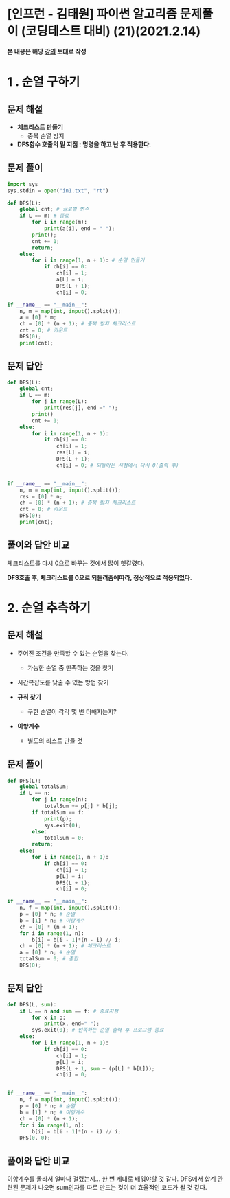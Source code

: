 # [인프런 - 김태원] 파이썬 알고리즘 문제풀이 (코딩테스트 대비) (21)(2021.2.14)



**본 내용은 해당 [강의](https://www.inflearn.com/course/파이썬-알고리즘-문제풀이-코딩테스트/dashboard) 토대로 작성**



# 1 . 순열 구하기

## 문제 해설

* **체크리스트 만들기**
  * 중복 순열 방지
* **DFS함수 호출의 밑 지점 : 명령을 하고 난 후 적용한다.**



## 문제 풀이

```python
import sys
sys.stdin = open("in1.txt", "rt")

def DFS(L):
    global cnt; # 글로벌 변수
    if L == m: # 종료
        for i in range(m):
            print(a[i], end = " ");
        print();
        cnt += 1;
        return;
    else:
        for i in range(1, n + 1): # 순열 만들기
            if ch[i] == 0:
                ch[i] = 1;
                a[L] = i; 
                DFS(L + 1);
                ch[i] = 0;

if __name__ == "__main__":
    n, m = map(int, input().split());
    a = [0] * m;
    ch = [0] * (n + 1); # 중복 방지 체크리스트
    cnt = 0; # 카운트
    DFS(0);
    print(cnt);
```



## 문제 답안

```python
def DFS(L):
    global cnt;
    if L == m:
        for j in range(L):
            print(res[j], end =" ");
        print()
        cnt += 1;
    else:
        for i in range(1, n + 1):
            if ch[i] == 0:
                ch[i] = 1;
                res[L] = i;
                DFS(L + 1);
                ch[i] = 0; # 되돌아온 시점에서 다시 0(출력 후)


if __name__ == "__main__":
    n, m = map(int, input().split());
    res = [0] * n;
    ch = [0] * (n + 1); # 중복 방지 체크리스트
    cnt = 0; # 카운트
    DFS(0);
    print(cnt);
```



## 풀이와 답안 비교

체크리스트를 다시 0으로 바꾸는 것에서 많이 헷갈렸다.

**DFS호출 후, 체크리스트를 0으로 되돌려줌에따라, 정상적으로 적용되었다.**



# 2.  순열 추측하기

## 문제 해설

* 주어진 조건을 만족할 수 있는 순열을 찾는다.

  * 가능한 순열 중 만족하는 것을 찾기

* 시간복잡도를 낮출 수 있는 방법 찾기

* **규칙 찾기**

  * 구한 순열이 각각 몇 번 더해지는지?

* **이항계수**

  * 별도의 리스트 만들 것

  

## 문제 풀이

```python
def DFS(L):
    global totalSum;
    if L == n:
        for j in range(n):
            totalSum += p[j] * b[j];
        if totalSum == f:
            print(p);
            sys.exit(0);
        else:
            totalSum = 0;
        return;
    else:
        for i in range(1, n + 1):
            if ch[i] == 0:
                ch[i] = 1;
                p[L] = i;
                DFS(L + 1);
                ch[i] = 0;

if __name__ == "__main__":
    n, f = map(int, input().split());
    p = [0] * n; # 순열
    b = [1] * n; # 이항계수
    ch = [0] * (n + 1);
    for i in range(1, n):
        b[i] = b[i - 1]*(n - i) // i;
    ch = [0] * (n + 1); # 체크리스트
    a = [0] * n; # 순열
    totalSum = 0; # 총합
    DFS(0);
```





## 문제 답안

```python
def DFS(L, sum):
    if L == n and sum == f: # 종료지점
        for x in p:
            print(x, end=" ");
        sys.exit(0); # 만족하는 순열 출력 후 프로그램 종료
    else:
        for i in range(1, n + 1):
            if ch[i] == 0:
                ch[i] = 1;
                p[L] = i;
                DFS(L + 1, sum + (p[L] * b[L]));
                ch[i] = 0;


if __name__ == "__main__":
    n, f = map(int, input().split());
    p = [0] * n; # 순열
    b = [1] * n; # 이항계수
    ch = [0] * (n + 1);
    for i in range(1, n):
        b[i] = b[i - 1]*(n - i) // i;
    DFS(0, 0);
```



## 풀이와 답안 비교

이항계수를 몰라서 얼마나 걸렸는지... 한 번 제대로 배워야할 것 같다. DFS에서 합계 관련된 문제가 나오면 sum인자를 따로 만드는 것이 더 효율적인 코드가 될 것 같다.







